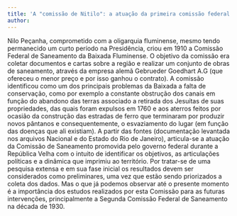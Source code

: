 ```yaml
---
title: 'A "comissão de Nitilo": a atuação da primeira comissão federal na Baixada fluminense[^1]'
author: 
---
```


Nilo Peçanha, comprometido com a oligarquia fluminense, mesmo tendo
permanecido um curto período na Presidência, criou em 1910 a Comissão
Federal de Saneamento da Baixada Fluminense. O objetivo da comissão era
coletar documentos e cartas sobre a região e realizar um conjunto de
obras de saneamento, através da empresa alemã Gebrueder Goedhart A.G
(que ofereceu o menor preço e por isso ganhou o contrato). A comissão
identificou como um dos principais problemas da Baixada a falta de
conservação, como por exemplo a constante obstrução dos canais em função
do abandono das terras associado a retirada dos Jesuítas de suas
propriedades, das quais foram expulsos em 1760 e aos aterros feitos por
ocasião da construção das estradas de ferro que terminaram por produzir
novos pântanos e consequentemente, o esvaziamento do lugar (em função
das doenças que ali existiam). A partir das fontes (documentação
levantada nos arquivos Nacional e do Estado do Rio de Janeiro),
articula-se a atuação da Comissão de Saneamento promovida pelo governo
federal durante a República Velha com o intuito de identificar os
objetivos, as articulações políticas e a dinâmica que imprimiu ao
território. Por tratar-se de uma pesquisa extensa e em sua fase inicial
os resultados devem ser considerados como preliminares, uma vez que
estão sendo priorizados a coleta dos dados. Mas o que já podemos
observar até o presente momento é a importância dos estudos realizados
por esta Comissão para as futuras intervenções, principalmente a Segunda
Comissão Federal de Saneamento na década de 1930.

[^1]: Este trabalho insere-se no escopo de uma pesquisa mais ampla
    intitulada "A Baixada para os de Baixo: aspectos do planejamento
    urbano na região metropolitana do Rio de Janeiro 1930/2000".
